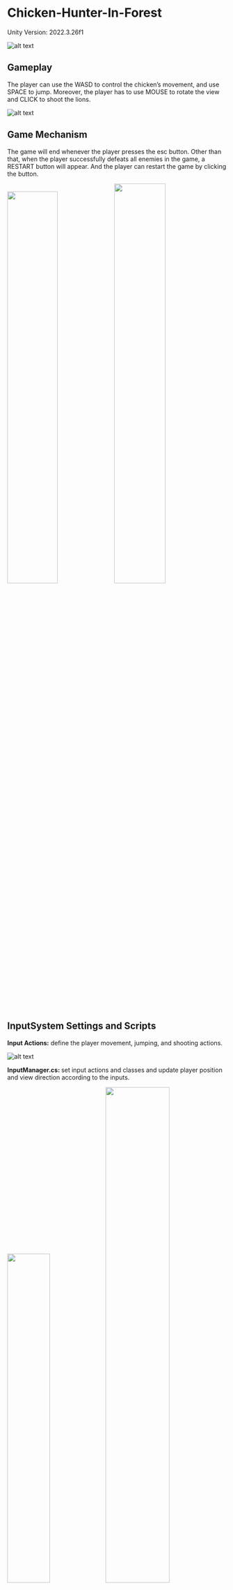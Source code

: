 # Chicken-Hunter-In-Forest
Unity Version: 2022.3.26f1

![alt text](Screenshots/ss1.png)
## Gameplay
The player can use the WASD to control the chicken’s movement, and use SPACE to jump. Moreover, the player has to use MOUSE to rotate the view and CLICK to shoot the lions.

![alt text](Screenshots/ss2.png)

## Game Mechanism
The game will end whenever the player presses the esc button. Other than that, when the player successfully defeats all enemies in the game, a RESTART button will appear. And the player can restart the game by clicking the button.

<p>
  <img src="Screenshots/ss3.png" width="48%" />
  <img src="Screenshots/ss4.png" width="48.5%" />
</p>

## InputSystem Settings and Scripts
<b>Input Actions:</b>
define the player movement, jumping, and shooting actions.

![alt text](Screenshots/ss5.png)

<b>InputManager.cs: </b>
set input actions and classes and update player position and view direction according to the inputs.

<p>
  <img src="Screenshots/ss6.png" width="44%" />
  <img src="Screenshots/ss7.png" width="54%" />
</p>

<b>PlayerMotor.cs:</b>
handle logics for moving and jumping.

<p>
  <img src="Screenshots/ss8.png" width="32%" />
  <img src="Screenshots/ss9.png" width="66%" />
</p>

<b>PlayerLook.cs:</b>
handle logics for calculating the looking direction.

<p>
  <img src="Screenshots/ss10.png" width="30%" />
  <img src="Screenshots/ss11.png" width="69%" />
</p>

## Prefab Settings
I created prefabs for constructing the forest maze. There are two rows and 3 columns of objects.

![alt text](Screenshots/ss12.png)

The aerial view of the forest maze.
![alt text](Screenshots/ss13.png)

## Enemy (Lion) Information
There are a label and a bloodbox which displays the HP above each enemy. That information will always be facing the player.

![alt text](Screenshots/ss14.png)

## Shooting
I use two particle systems to implement the shooting effect, one is put in front of the croissant while the other is displayed at the hit surface.

<p>
  <img src="Screenshots/ss15.png" width="55%" />
  <img src="Screenshots/ss16.png" width="43%" />
</p>

To implement the latter one, I utilize the “Instantiate()” to create the effect and set it to destroy after 2 seconds to prevent from generating too many objects.

![alt text](Screenshots/ss17.png)

## Asset Store Packages
1. Low-Poly Simple Nature Pack - JustCreate
![alt text](Screenshots/ss18.png)
2. 5 animated Voxel animals - VoxelGuy
![alt text](Screenshots/ss19.png)
3. FREE Casual Food Pack- Mobile/VR - Lumo-Art 3D
![alt text](Screenshots/ss20.png)
4. Particle Pack - Unity Technologies
![alt text](Screenshots/ss21.png)